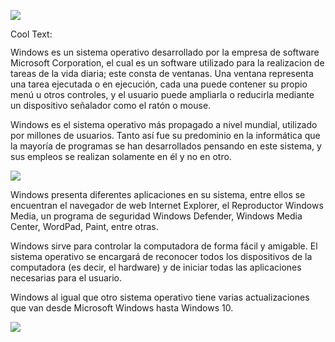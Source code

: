 ![](https://images.cooltext.com/5136268.png)

<a href="http://cooltext.com" target="_top"><img src="https://cooltext.com/images/ct_pixel.gif" width="80" height="15" alt="Cool Text: Logo and Graphics Generator" border="0" /></a>

  Windows es un sistema operativo desarrollado por la empresa de software Microsoft Corporation, el cual es un software utilizado para la realizacion de tareas de la vida diaria; este consta de ventanas. Una ventana representa una tarea ejecutada o en ejecución, cada una puede contener su propio menú u otros controles, y el usuario puede ampliarla o reducirla mediante un dispositivo señalador como el ratón o mouse.

  Windows es el sistema operativo más propagado a nivel mundial, utilizado por millones de usuarios. Tanto así fue su predominio en la informática que la mayoría de programas se han desarrollados pensando en este sistema, y sus empleos se realizan solamente en él y no en otro.

![](http://applesencia.com/files/2011/12/Windows-logo.jpg)  

  Windows presenta diferentes aplicaciones en su sistema, entre ellos se encuentran el navegador de web Internet Explorer, el Reproductor Windows Media, un programa de seguridad Windows Defender, Windows Media Center, WordPad, Paint, entre otras.

  Windows sirve para controlar la computadora de forma fácil y amigable. El sistema operativo se encargará de reconocer todos los dispositivos de la computadora (es decir, el hardware) y de iniciar todas las aplicaciones necesarias para el usuario. 

  Windows al igual que otro sistema operativo tiene varias actualizaciones que van desde Microsoft Windows hasta Windows 10.

![](https://1.bp.blogspot.com/-mxGn01wSt3M/VFAB9HUnKAI/AAAAAAAAAF8/My48WojgmtQ/s1600/evolucion-bueno-malo.jpg)


